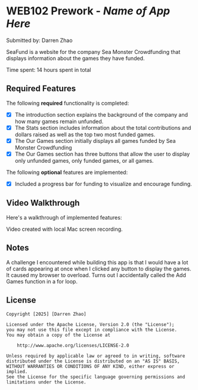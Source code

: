 # WEB102 Prework - *Name of App Here*

Submitted by: Darren Zhao

SeaFund is a website for the company Sea Monster Crowdfunding that displays information about the games they have funded.

Time spent: 14 hours spent in total

## Required Features

The following **required** functionality is completed:

* [x] The introduction section explains the background of the company and how many games remain unfunded.
* [x] The Stats section includes information about the total contributions and dollars raised as well as the top two most funded games.
* [x] The Our Games section initially displays all games funded by Sea Monster Crowdfunding
* [x] The Our Games section has three buttons that allow the user to display only unfunded games, only funded games, or all games.

The following **optional** features are implemented:

* [x] Included a progress bar for funding to visualize and encourage funding.

## Video Walkthrough

Here's a walkthrough of implemented features:

<a src='https://drive.google.com/file/d/1reuqd3NWCZRKkka4FyTi4XtheCkP7SKz/view?usp=sharing' title='Video Walkthrough' width='' alt='Video Walkthrough' />


Video created with local Mac screen recording. </a>


## Notes

A challenge I encountered while building this app is that I would have a lot of cards appearing at once when I clicked any button to display the games. 
It caused my browser to overload. Turns out I accidentally called the Add Games function in a for loop.

## License

    Copyright [2025] [Darren Zhao]

    Licensed under the Apache License, Version 2.0 (the "License");
    you may not use this file except in compliance with the License.
    You may obtain a copy of the License at

        http://www.apache.org/licenses/LICENSE-2.0

    Unless required by applicable law or agreed to in writing, software
    distributed under the License is distributed on an "AS IS" BASIS,
    WITHOUT WARRANTIES OR CONDITIONS OF ANY KIND, either express or implied.
    See the License for the specific language governing permissions and
    limitations under the License.
